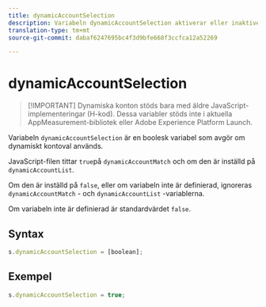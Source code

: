 ```yaml
---
title: dynamicAccountSelection
description: Variabeln dynamicAccountSelection aktiverar eller inaktiverar dynamiskt kontoval.
translation-type: tm+mt
source-git-commit: dabaf6247695bc4f3d9bfe668f3ccfca12a52269

---
```



# dynamicAccountSelection

>[!IMPORTANT] Dynamiska konton stöds bara med äldre JavaScript-implementeringar (H-kod). Dessa variabler stöds inte i aktuella AppMeasurement-bibliotek eller Adobe Experience Platform Launch.

Variabeln `dynamicAccountSelection` är en boolesk variabel som avgör om dynamiskt kontoval används.

JavaScript-filen tittar `true`på `dynamicAccountMatch` och om den är inställd på `dynamicAccountList`.

Om den är inställd på `false`, eller om variabeln inte är definierad, ignoreras `dynamicAccountMatch` - och `dynamicAccountList` -variablerna.

Om variabeln inte är definierad är standardvärdet `false`.

## Syntax

```js
s.dynamicAccountSelection = [boolean];
```

## Exempel

```js
s.dynamicAccountSelection = true;
```

